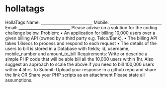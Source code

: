 # hollatags
HollaTags Name: __________________________ Mobile: __________________________ Email: __________________________ Please advise on a solution for the coding challenge below. Problem: • An application for billing 10,000 users over a given billing API (owned by a third party e.g. Telco/Bank). • The billing API takes 1.6secs to process and respond to each request • The details of the users to bill is stored in a Database with fields; id, username, mobile_number and amount_to_bill Requirements: Write or describe a simple PHP code that will be able bill all the 10,000 users within 1hr. Also suggest an approach to scale the above if you need to bill 100,000 users within 4.5hrs To Submit: Upload your response in a github repo and share the link OR Share your PHP scripts as an attachment Please state all assumptions.
